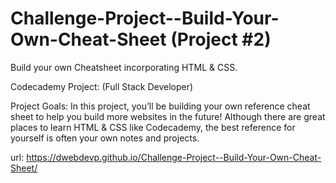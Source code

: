 # Challenge-Project--Build-Your-Own-Cheat-Sheet (Project #2)
Build your own Cheatsheet incorporating HTML &amp; CSS.

Codecademy Project: (Full Stack Developer)

Project Goals:
In this project, you’ll be building your own reference cheat sheet to help you build more websites in the future! 
Although there are great places to learn HTML & CSS like Codecademy, the best reference for yourself is often 
your own notes and projects.

url: https://dwebdevp.github.io/Challenge-Project--Build-Your-Own-Cheat-Sheet/
